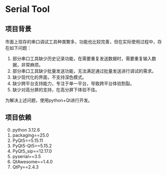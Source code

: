 # Serial Tool
##  项目背景
市面上现存的串口调试工具种类繁多，功能也比较完善，但在实际使用过程中，存在如下问题：
1. 部分串口工具缺少历史记录功能，在需要重复发送数据时，需要重复输入数据，非常麻烦。
2. 部分串口工具缺少批量发送功能，无法满足通过批量发送进行调试的需求。
3. 缺少现代化的界面，不支持深色模式。
4. 缺少跨平台支持能力，专注于单一平台，导致跨平台体验割裂。
5. 缺少对高分屏的支持，在高分屏下体验不佳。

为解决上述问题，使用python+Qt进行开发。

##  项目依赖
0. python 3.12.6
1. packaging==25.0
2. PyQt5==5.15.11
3. PyQt5-Qt5==5.15.2
4. PyQt5_sip==12.17.0
5. pyserial==3.5
6. QtAwesome==1.4.0
7. QtPy==2.4.3

